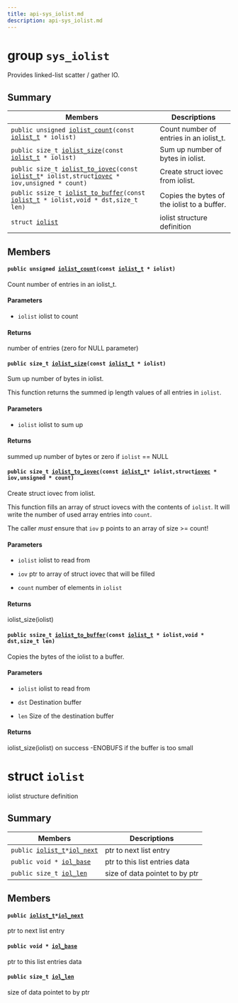 ```yaml
---
title: api-sys_iolist.md
description: api-sys_iolist.md
---
```

# group `sys_iolist` 

Provides linked-list scatter / gather IO.

## Summary

 Members                        | Descriptions                                
--------------------------------|---------------------------------------------
`public unsigned `[`iolist_count`](#group__sys__iolist_1ga242581e46a5c660f99abc545c637a1c3)`(const `[`iolist_t`](./doc/starlight-docs/src/content/docs/apidoc/api-undefined.md#group__sys__iolist_1gaa17f91ef26edec149cd806d8457aa3a0)` * iolist)`            | Count number of entries in an iolist_t.
`public size_t `[`iolist_size`](#group__sys__iolist_1ga52ec5451bbfb3b01449d9baf67cfd96c)`(const `[`iolist_t`](./doc/starlight-docs/src/content/docs/apidoc/api-undefined.md#group__sys__iolist_1gaa17f91ef26edec149cd806d8457aa3a0)` * iolist)`            | Sum up number of bytes in iolist.
`public size_t `[`iolist_to_iovec`](#group__sys__iolist_1ga888fe3da2e1409e8d1044c2c5117dd7e)`(const `[`iolist_t`](./doc/starlight-docs/src/content/docs/apidoc/api-undefined.md#group__sys__iolist_1gaa17f91ef26edec149cd806d8457aa3a0)` * iolist,struct `[`iovec`](./doc/starlight-docs/src/content/docs/apidoc/api-posix.md#structiovec)` * iov,unsigned * count)`            | Create struct iovec from iolist.
`public ssize_t `[`iolist_to_buffer`](#group__sys__iolist_1gac7e0b68d62685f3fbbf9f95a96de8946)`(const `[`iolist_t`](./doc/starlight-docs/src/content/docs/apidoc/api-undefined.md#group__sys__iolist_1gaa17f91ef26edec149cd806d8457aa3a0)` * iolist,void * dst,size_t len)`            | Copies the bytes of the iolist to a buffer.
`struct `[`iolist`](#structiolist) | iolist structure definition

## Members

#### `public unsigned `[`iolist_count`](#group__sys__iolist_1ga242581e46a5c660f99abc545c637a1c3)`(const `[`iolist_t`](./doc/starlight-docs/src/content/docs/apidoc/api-undefined.md#group__sys__iolist_1gaa17f91ef26edec149cd806d8457aa3a0)` * iolist)` 

Count number of entries in an iolist_t.

#### Parameters
* `iolist` iolist to count

#### Returns
number of entries (zero for NULL parameter)

#### `public size_t `[`iolist_size`](#group__sys__iolist_1ga52ec5451bbfb3b01449d9baf67cfd96c)`(const `[`iolist_t`](./doc/starlight-docs/src/content/docs/apidoc/api-undefined.md#group__sys__iolist_1gaa17f91ef26edec149cd806d8457aa3a0)` * iolist)` 

Sum up number of bytes in iolist.

This function returns the summed ip length values of all entries in `iolist`.

#### Parameters
* `iolist` iolist to sum up

#### Returns
summed up number of bytes or zero if `iolist` == NULL

#### `public size_t `[`iolist_to_iovec`](#group__sys__iolist_1ga888fe3da2e1409e8d1044c2c5117dd7e)`(const `[`iolist_t`](./doc/starlight-docs/src/content/docs/apidoc/api-undefined.md#group__sys__iolist_1gaa17f91ef26edec149cd806d8457aa3a0)` * iolist,struct `[`iovec`](./doc/starlight-docs/src/content/docs/apidoc/api-posix.md#structiovec)` * iov,unsigned * count)` 

Create struct iovec from iolist.

This function fills an array of struct iovecs with the contents of `iolist`. It will write the number of used array entries into `count`.

The caller *must* ensure that `iov` p points to an array of size >= count!

#### Parameters
* `iolist` iolist to read from 

* `iov` ptr to array of struct iovec that will be filled 

* `count` number of elements in `iolist`

#### Returns
iolist_size(iolist)

#### `public ssize_t `[`iolist_to_buffer`](#group__sys__iolist_1gac7e0b68d62685f3fbbf9f95a96de8946)`(const `[`iolist_t`](./doc/starlight-docs/src/content/docs/apidoc/api-undefined.md#group__sys__iolist_1gaa17f91ef26edec149cd806d8457aa3a0)` * iolist,void * dst,size_t len)` 

Copies the bytes of the iolist to a buffer.

#### Parameters
* `iolist` iolist to read from 

* `dst` Destination buffer 

* `len` Size of the destination buffer

#### Returns
iolist_size(iolist) on success -ENOBUFS if the buffer is too small

# struct `iolist` 

iolist structure definition

## Summary

 Members                        | Descriptions                                
--------------------------------|---------------------------------------------
`public `[`iolist_t`](./doc/starlight-docs/src/content/docs/apidoc/api-undefined.md#group__sys__iolist_1gaa17f91ef26edec149cd806d8457aa3a0)` * `[`iol_next`](#structiolist_1a84b9f1a8a9ba3a61eb82885c94c0781f) | ptr to next list entry
`public void * `[`iol_base`](#structiolist_1a3243f9752affc115c895b28340b58ec3) | ptr to this list entries data
`public size_t `[`iol_len`](#structiolist_1a608e3fa5641f2976d517b656dcb66c20) | size of data pointet to by ptr

## Members

#### `public `[`iolist_t`](./doc/starlight-docs/src/content/docs/apidoc/api-undefined.md#group__sys__iolist_1gaa17f91ef26edec149cd806d8457aa3a0)` * `[`iol_next`](#structiolist_1a84b9f1a8a9ba3a61eb82885c94c0781f) 

ptr to next list entry

#### `public void * `[`iol_base`](#structiolist_1a3243f9752affc115c895b28340b58ec3) 

ptr to this list entries data

#### `public size_t `[`iol_len`](#structiolist_1a608e3fa5641f2976d517b656dcb66c20) 

size of data pointet to by ptr


